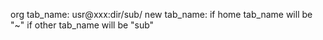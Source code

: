 org tab_name: usr@xxx:dir/sub/
new tab_name: if home tab_name will be "~"
              if other tab_name will be "sub"

